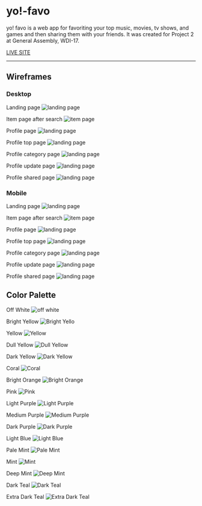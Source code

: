 # yo!-favo

yo! favo is a web app for favoriting your top music, movies, tv shows, and games and then sharing them with your friends. It was created for Project 2 at General Assembly, WDI-17.

[LIVE SITE](https://yo-favo.herokuapp.com/)

---

## Wireframes

### Desktop

Landing page
![landing page](wireframes/desktop/desktop-landing-page.png)

Item page after search
![item page](wireframes/desktop/desktop-item-page.png)

Profile page
![landing page](wireframes/desktop/desktop-profile-page.png)

Profile top page
![landing page](wireframes/desktop/desktop-top-list.png)

Profile category page
![landing page](wireframes/desktop/desktop-profile-category-page.png)

Profile update page
![landing page](wireframes/desktop/desktop-update-page.png)

Profile shared page
![landing page](wireframes/desktop/desktop-shared-top-list.png)

### Mobile

Landing page
![landing page](wireframes/mobile/mobile-landing-page.png)

Item page after search
![item page](wireframes/mobile/mobile-item-page.png)

Profile page
![landing page](wireframes/mobile/mobile-profile-page.png)

Profile top page
![landing page](wireframes/mobile/mobile-top-list.png)

Profile category page
![landing page](wireframes/mobile/mobile-profile-category-page.png)

Profile update page
![landing page](wireframes/mobile/mobile-update-page.png)

Profile shared page
![landing page](wireframes/mobile/mobile-shared-top-list.png)

## Color Palette

Off White
![off white](color_palette/off-white.png)

Bright Yellow
![Bright Yello](color_palette/bright-yellow.png)

Yellow
![Yellow](color_palette/yellow.png)

Dull Yellow
![Dull Yellow](color_palette/dull-yellow.png)

Dark Yellow
![Dark Yellow](color_palette/dark-yellow.png)

Coral
![Coral](color_palette/coral.png)

Bright Orange
![Bright Orange](color_palette/bright-orange.png)

Pink
![Pink](color_palette/pink.png)

Light Purple
![Light Purple](color_palette/light-purple.png)

Medium Purple
![Medium Purple](color_palette/med-purple.png)

Dark Purple
![Dark Purple](color_palette/dark-purple.png)

Light Blue
![Light Blue](color_palette/light-blue.png)

Pale Mint
![Pale Mint](color_palette/pale-mint.png)

Mint
![Mint](color_palette/mint.png)

Deep Mint
![Deep Mint](color_palette/deep-mint.png)

Dark Teal
![Dark Teal](color_palette/dark-teal.png)

Extra Dark Teal
![Extra Dark Teal](color_palette/extra-dark-teal.png)

